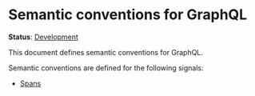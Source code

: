 <!--- Hugo front matter used to generate the website version of this page:
linkTitle: Graphql
--->

# Semantic conventions for GraphQL

**Status**: [Development][DocumentStatus]

This document defines semantic conventions for GraphQL.

Semantic conventions are defined for the following signals:

* [Spans](graphql-spans.md)

[DocumentStatus]: https://opentelemetry.io/docs/specs/otel/document-status

